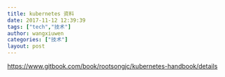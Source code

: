 ```yaml
---
title: kubernetes 资料
date: 2017-11-12 12:39:39
tags: ["tech","技术"]
author: wangxiuwen
categories: ["技术"]
layout: post
---
```


https://www.gitbook.com/book/rootsongjc/kubernetes-handbook/details
